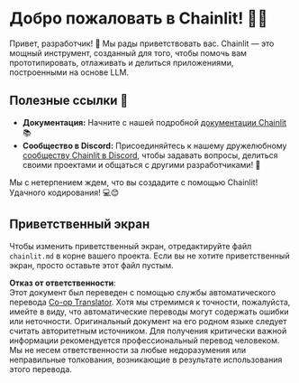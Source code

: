 <!--
CO_OP_TRANSLATOR_METADATA:
{
  "original_hash": "c49526c7abc56b0b5f1e835c1739f18e",
  "translation_date": "2025-07-11T14:43:23+00:00",
  "source_file": "11-mcp/code_samples/github-mcp/chainlit.md",
  "language_code": "ru"
}
-->
# Добро пожаловать в Chainlit! 🚀🤖

Привет, разработчик! 👋 Мы рады приветствовать вас. Chainlit — это мощный инструмент, созданный для того, чтобы помочь вам прототипировать, отлаживать и делиться приложениями, построенными на основе LLM.

## Полезные ссылки 🔗

- **Документация:** Начните с нашей подробной [документации Chainlit](https://docs.chainlit.io) 📚
- **Сообщество в Discord:** Присоединяйтесь к нашему дружелюбному [сообществу Chainlit в Discord](https://discord.gg/k73SQ3FyUh), чтобы задавать вопросы, делиться своими проектами и общаться с другими разработчиками! 💬

Мы с нетерпением ждем, что вы создадите с помощью Chainlit! Удачного кодирования! 💻😊

## Приветственный экран

Чтобы изменить приветственный экран, отредактируйте файл `chainlit.md` в корне вашего проекта. Если вы не хотите приветственный экран, просто оставьте этот файл пустым.

**Отказ от ответственности**:  
Этот документ был переведен с помощью службы автоматического перевода [Co-op Translator](https://github.com/Azure/co-op-translator). Хотя мы стремимся к точности, пожалуйста, имейте в виду, что автоматические переводы могут содержать ошибки или неточности. Оригинальный документ на его родном языке следует считать авторитетным источником. Для получения критически важной информации рекомендуется профессиональный перевод человеком. Мы не несем ответственности за любые недоразумения или неправильные толкования, возникающие в результате использования этого перевода.